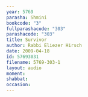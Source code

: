 ```yaml
---
year: 5769
parasha: Shmini
bookcode: "3"
fullparashacode: "303"
parashacode: "303"
title: Survivor
author: Rabbi Eliezer Hirsch
date: 2009-04-18
id: 57693031
filename: 5769-303-1
layout: audio
moment: 
shabbat: 
occasion: 
---
```

